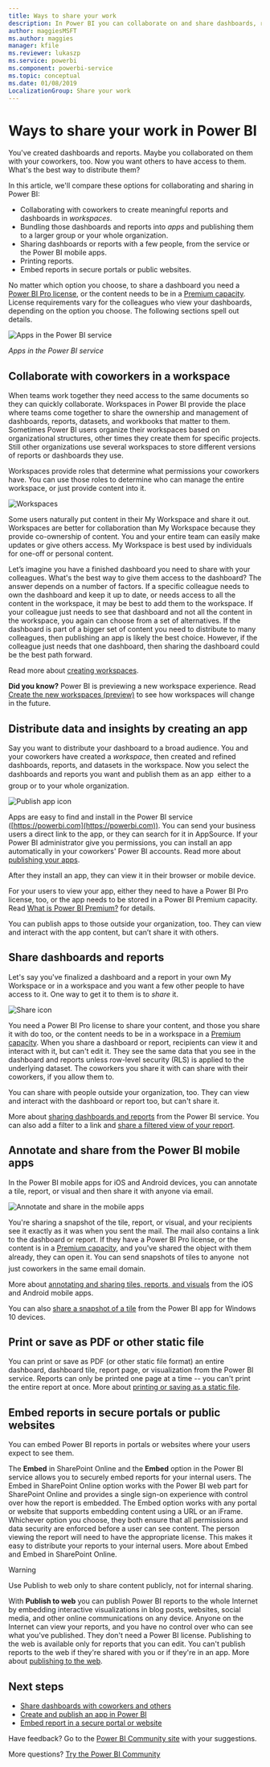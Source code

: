 ```yaml
---
title: Ways to share your work
description: In Power BI you can collaborate on and share dashboards, reports, tiles, and apps in different ways. Each has its advantages.
author: maggiesMSFT
ms.author: maggies
manager: kfile
ms.reviewer: lukaszp
ms.service: powerbi
ms.component: powerbi-service
ms.topic: conceptual
ms.date: 01/08/2019
LocalizationGroup: Share your work
---
```


# Ways to share your work in Power BI

You've created dashboards and reports. Maybe you collaborated on them with your coworkers, too. Now you want others to have access to them. What's the best way to distribute them?

In this article, we'll compare these options for collaborating and sharing in Power BI: 

* Collaborating with coworkers to create meaningful reports and dashboards in *workspaces*.
* Bundling those dashboards and reports into *apps* and publishing them to a larger group or your whole organization.
* Sharing dashboards or reports with a few people, from the service or the Power BI mobile apps.
* Printing reports.
* Embed reports in secure portals or public websites.

No matter which option you choose, to share a dashboard you need a [Power BI Pro license](service-features-license-type.md), or the content needs to be in a [Premium capacity](service-premium.md). License requirements vary for the colleagues who view your dashboards, depending on the option you choose. The following sections spell out details. 

![Apps in the Power BI service](media/service-how-to-collaborate-distribute-dashboards-reports/power-bi-apps-home-blog.png)

*Apps in the Power BI service*

## Collaborate with coworkers in a workspace

When teams work together they need access to the same documents so they can quickly collaborate. Workspaces in Power BI provide the place where teams come together to share the ownership and management of dashboards, reports, datasets, and workbooks that matter to them. Sometimes Power BI users organize their workspaces based on organizational structures, other times they create them for specific projects. Still other organizations use several workspaces to store different versions of reports or dashboards they use. 

Workspaces provide roles that determine what permissions your coworkers have. You can use those roles to determine who can manage the entire workspace, or just provide content into it.

![Workspaces](media/service-how-to-collaborate-distribute-dashboards-reports/power-bi-apps-workspaces.png)

Some users naturally put content in their My Workspace and share it out. Workspaces are better for collaboration than My Workspace because they provide co-ownership of content. You and your entire team can easily make updates or give others access. My Workspace is best used by individuals for one-off or personal content.

Let’s imagine you have a finished dashboard you need to share with your colleagues. What's the best way to give them access to the dashboard? The answer depends on a number of factors. If a specific colleague needs to own the dashboard and keep it up to date, or needs access to all the content in the workspace, it may be best to add them to the workspace. If your colleague just needs to see that dashboard and not all the content in the workspace, you again can choose from a set of alternatives. If the dashboard is part of a bigger set of content you need to distribute to many colleagues, then publishing an app is likely the best choice. However, if the colleague just needs that one dashboard, then sharing the dashboard could be the best path forward. 

Read more about [creating workspaces](service-create-workspaces.md).

**Did you know?** Power BI is previewing a new workspace experience. Read [Create the new workspaces (preview)](service-create-the-new-workspaces.md) to see how workspaces will change in the future. 

## Distribute data and insights by creating an app

Say you want to distribute your dashboard to a broad audience. You and your coworkers have created a *workspace*, then created and refined dashboards, reports, and datasets in the workspace. Now you select the dashboards and reports you want and publish them as an app &#151; either to a group or to your whole organization. 

![Publish app icon](media/service-how-to-collaborate-distribute-dashboards-reports/power-bi-app-publish-600.png)

Apps are easy to find and install in the Power BI service ([https://powerbi.com](https://powerbi.com)). You can send your business users a direct link to the app, or they can search for it in AppSource. If your Power BI administrator give you permissions, you can install an app automatically in your coworkers' Power BI accounts. Read more about [publishing your apps](service-create-distribute-apps.md). 

After they install an app, they can view it in their browser or mobile device.

For your users to view your app, either they need to have a Power BI Pro license, too, or the app needs to be stored in a Power BI Premium capacity. Read [What is Power BI Premium?](service-premium.md) for details.

You can publish apps to those outside your organization, too. They can view and interact with the app content, but can’t share it with others.

## Share dashboards and reports

Let's say you've finalized a dashboard and a report in your own My Workspace or in a workspace and you want a few other people to have access to it. One way to get it to them is to *share* it. 

![Share icon](media/service-how-to-collaborate-distribute-dashboards-reports/power-bi-share-in-situ.png)

You need a Power BI Pro license to share your content, and those you share it with do too, or the content needs to be in a workspace in a [Premium capacity](service-premium.md). When you share a dashboard or report, recipients can view it and interact with it, but can't edit it. They see the same data that you see in the dashboard and reports unless row-level security (RLS) is applied to the underlying dataset. The coworkers you share it with can share with their coworkers, if you allow them to. 

You can share with people outside your organization, too. They can view and interact with the dashboard or report too, but can't share it. 

More about [sharing dashboards and reports](service-share-dashboards.md) from the Power BI service. You can also add a filter to a link and [share a filtered view of your report](service-share-reports.md).

## Annotate and share from the Power BI mobile apps
In the Power BI mobile apps for iOS and Android devices, you can annotate a tile, report, or visual and then share it with anyone via email. 

![Annotate and share in the mobile apps](media/service-how-to-collaborate-distribute-dashboards-reports/power-bi-iphone-annotate.png)

You're sharing a snapshot of the tile, report, or visual, and your recipients see it exactly as it was when you sent the mail. The mail also contains a link to the dashboard or report. If they have a Power BI Pro license, or the content is in a [Premium capacity](service-premium.md), and you've shared the object with them already, they can open it. You can send snapshots of tiles to anyone &#151; not just coworkers in the same email domain.

More about [annotating and sharing tiles, reports, and visuals](consumer/mobile/mobile-annotate-and-share-a-tile-from-the-mobile-apps.md) from the iOS and Android mobile apps.

You can also [share a snapshot of a tile](consumer/mobile/mobile-windows-10-phone-app-get-started.md) from the Power BI app for Windows 10 devices.

## Print or save as PDF or other static file

You can print or save as PDF (or other static file format) an entire dashboard, dashboard tile, report page, or visualization from the Power BI service. Reports can only be printed one page at a time -- you can't print the entire report at once. More about [printing or saving as a static file](consumer/end-user-print.md).

## Embed reports in secure portals or public websites

You can embed Power BI reports in portals or websites where your users expect to see them.  

The **Embed** in SharePoint Online and the **Embed** option in the Power BI service allows you to securely embed reports for your internal users. The Embed in SharePoint Online option works with the Power BI web part for SharePoint Online and provides a single sign-on experience with control over how the report is embedded. The Embed option works with any portal or website that supports embedding content using a URL or an iFrame. Whichever option you choose, they both ensure that all permissions and data security are enforced before a user can see content. The person viewing the report will need to have the appropriate license. This makes it easy to distribute your reports to your internal users. More about Embed and Embed in SharePoint Online.  

>[!Warning]
>Use Publish to web only to share content publicly, not for internal sharing.

With **Publish to web** you can publish Power BI reports to the whole Internet by embedding interactive visualizations in blog posts, websites, social media, and other online communications on any device. Anyone on the Internet can view your reports, and you have no control over who can see what you've published. They don't need a Power BI license. Publishing to the web is available only for reports that you can edit. You can't publish reports to the web if they're shared with you or if they're in an app. More about [publishing to the web](service-publish-to-web.md).

## Next steps

* [Share dashboards with coworkers and others](service-share-dashboards.md)
* [Create and publish an app in Power BI](service-create-distribute-apps.md)
* [Embed report in a secure portal or website](service-embed-secure.md)

Have feedback? Go to the [Power BI Community site](https://community.powerbi.com/) with your suggestions.

More questions? [Try the Power BI Community](http://community.powerbi.com/)